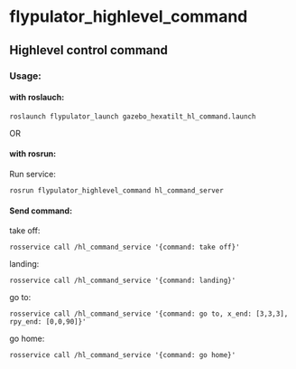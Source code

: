 # flypulator_highlevel_command

## Highlevel control command

### Usage: 

#### with roslauch:
```
roslaunch flypulator_launch gazebo_hexatilt_hl_command.launch
```
OR
#### with rosrun:
Run service:
```
rosrun flypulator_highlevel_command hl_command_server
```
#### Send command:
take off:
```
rosservice call /hl_command_service '{command: take off}'
````
landing:
```
rosservice call /hl_command_service '{command: landing}'
```
go to:
```
rosservice call /hl_command_service '{command: go to, x_end: [3,3,3], rpy_end: [0,0,90]}'

```
go home:
```
rosservice call /hl_command_service '{command: go home}'
````
